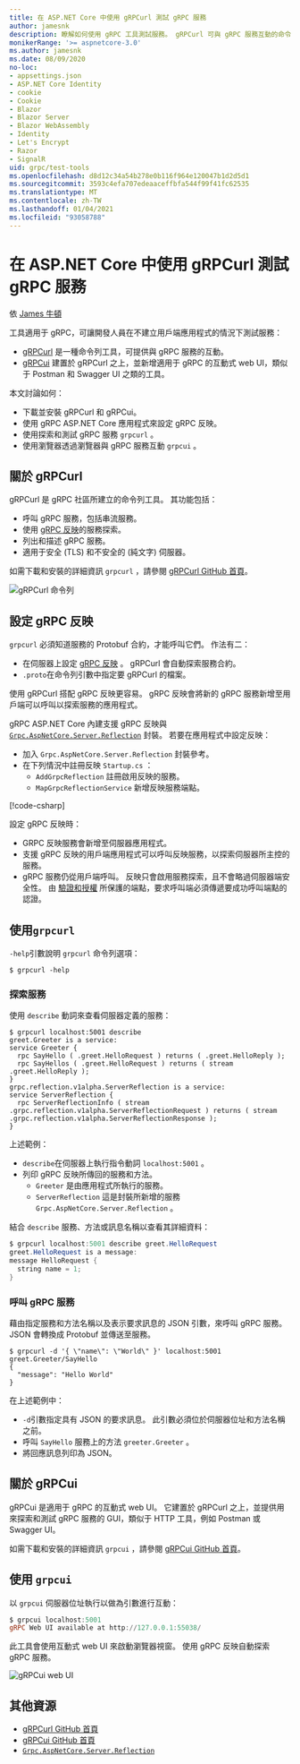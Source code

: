 ```yaml
---
title: 在 ASP.NET Core 中使用 gRPCurl 測試 gRPC 服務
author: jamesnk
description: 瞭解如何使用 gRPC 工具測試服務。 gRPCurl 可與 gRPC 服務互動的命令列工具。 gRPCui 是互動式的 web UI。
monikerRange: '>= aspnetcore-3.0'
ms.author: jamesnk
ms.date: 08/09/2020
no-loc:
- appsettings.json
- ASP.NET Core Identity
- cookie
- Cookie
- Blazor
- Blazor Server
- Blazor WebAssembly
- Identity
- Let's Encrypt
- Razor
- SignalR
uid: grpc/test-tools
ms.openlocfilehash: d8d12c34a54b278e0b116f964e120047b1d2d5d1
ms.sourcegitcommit: 3593c4efa707edeaaceffbfa544f99f41fc62535
ms.translationtype: MT
ms.contentlocale: zh-TW
ms.lasthandoff: 01/04/2021
ms.locfileid: "93058788"
---
```

# <a name="test-grpc-services-with-grpcurl-in-aspnet-core"></a>在 ASP.NET Core 中使用 gRPCurl 測試 gRPC 服務

依 [James 牛頓](https://twitter.com/jamesnk)

工具適用于 gRPC，可讓開發人員在不建立用戶端應用程式的情況下測試服務：

* [gRPCurl](https://github.com/fullstorydev/grpcurl) 是一種命令列工具，可提供與 gRPC 服務的互動。
* [gRPCui](https://github.com/fullstorydev/grpcui) 建置於 gRPCurl 之上，並新增適用于 gRPC 的互動式 web UI，類似于 Postman 和 Swagger UI 之類的工具。

本文討論如何：

* 下載並安裝 gRPCurl 和 gRPCui。
* 使用 gRPC ASP.NET Core 應用程式來設定 gRPC 反映。
* 使用探索和測試 gRPC 服務 `grpcurl` 。
* 使用瀏覽器透過瀏覽器與 gRPC 服務互動 `grpcui` 。

## <a name="about-grpcurl"></a>關於 gRPCurl

gRPCurl 是 gRPC 社區所建立的命令列工具。 其功能包括：

* 呼叫 gRPC 服務，包括串流服務。
* 使用 [gRPC 反映](https://github.com/grpc/grpc/blob/master/doc/server-reflection.md)的服務探索。
* 列出和描述 gRPC 服務。
* 適用于安全 (TLS) 和不安全的 (純文字) 伺服器。

如需下載和安裝的詳細資訊 `grpcurl` ，請參閱 [gRPCurl GitHub 首頁](https://github.com/fullstorydev/grpcurl#installation)。

![gRPCurl 命令列](~/grpc/test-tools/static/grpcurl.png)

## <a name="set-up-grpc-reflection"></a>設定 gRPC 反映

`grpcurl` 必須知道服務的 Protobuf 合約，才能呼叫它們。 作法有二：

* 在伺服器上設定 [gRPC 反映](https://github.com/grpc/grpc/blob/master/doc/server-reflection.md) 。 gRPCurl 會自動探索服務合約。
* `.proto`在命令列引數中指定要 gRPCurl 的檔案。

使用 gRPCurl 搭配 gRPC 反映更容易。 gRPC 反映會將新的 gRPC 服務新增至用戶端可以呼叫以探索服務的應用程式。

gRPC ASP.NET Core 內建支援 gRPC 反映與 [`Grpc.AspNetCore.Server.Reflection`](https://www.nuget.org/packages/Grpc.AspNetCore.Server.Reflection) 封裝。 若要在應用程式中設定反映：

* 加入 `Grpc.AspNetCore.Server.Reflection` 封裝參考。
* 在下列情況中註冊反映 `Startup.cs` ：
  * `AddGrpcReflection` 註冊啟用反映的服務。
  * `MapGrpcReflectionService` 新增反映服務端點。

[!code-csharp[](~/grpc/test-tools/Startup.cs?name=snippet_1&highlight=4,15-18)]

設定 gRPC 反映時：

* GRPC 反映服務會新增至伺服器應用程式。
* 支援 gRPC 反映的用戶端應用程式可以呼叫反映服務，以探索伺服器所主控的服務。
* gRPC 服務仍從用戶端呼叫。 反映只會啟用服務探索，且不會略過伺服器端安全性。 由 [驗證和授權](xref:grpc/authn-and-authz) 所保護的端點，要求呼叫端必須傳遞要成功呼叫端點的認證。

## <a name="use-grpcurl"></a>使用`grpcurl`

`-help`引數說明 `grpcurl` 命令列選項：

```console
$ grpcurl -help
```

### <a name="discover-services"></a>探索服務

使用 `describe` 動詞來查看伺服器定義的服務：

```console
$ grpcurl localhost:5001 describe
greet.Greeter is a service:
service Greeter {
  rpc SayHello ( .greet.HelloRequest ) returns ( .greet.HelloReply );
  rpc SayHellos ( .greet.HelloRequest ) returns ( stream .greet.HelloReply );
}
grpc.reflection.v1alpha.ServerReflection is a service:
service ServerReflection {
  rpc ServerReflectionInfo ( stream .grpc.reflection.v1alpha.ServerReflectionRequest ) returns ( stream .grpc.reflection.v1alpha.ServerReflectionResponse );
}
```

上述範例：

* `describe`在伺服器上執行指令動詞 `localhost:5001` 。
* 列印 gRPC 反映所傳回的服務和方法。
  * `Greeter` 是由應用程式所執行的服務。
  * `ServerReflection` 這是封裝所新增的服務 `Grpc.AspNetCore.Server.Reflection` 。

結合 `describe` 服務、方法或訊息名稱以查看其詳細資料：

```powershell
$ grpcurl localhost:5001 describe greet.HelloRequest
greet.HelloRequest is a message:
message HelloRequest {
  string name = 1;
}
```

### <a name="call-grpc-services"></a>呼叫 gRPC 服務

藉由指定服務和方法名稱以及表示要求訊息的 JSON 引數，來呼叫 gRPC 服務。 JSON 會轉換成 Protobuf 並傳送至服務。

```console
$ grpcurl -d '{ \"name\": \"World\" }' localhost:5001 greet.Greeter/SayHello
{
  "message": "Hello World"
}
```

在上述範例中：

* `-d`引數指定具有 JSON 的要求訊息。 此引數必須位於伺服器位址和方法名稱之前。
* 呼叫 `SayHello` 服務上的方法 `greeter.Greeter` 。
* 將回應訊息列印為 JSON。

## <a name="about-grpcui"></a>關於 gRPCui

gRPCui 是適用于 gRPC 的互動式 web UI。 它建置於 gRPCurl 之上，並提供用來探索和測試 gRPC 服務的 GUI，類似于 HTTP 工具，例如 Postman 或 Swagger UI。

如需下載和安裝的詳細資訊 `grpcui` ，請參閱 [gRPCui GitHub 首頁](https://github.com/fullstorydev/grpcui#installation)。

## <a name="using-grpcui"></a>使用 `grpcui`

以 `grpcui` 伺服器位址執行以做為引數進行互動：

```powershell
$ grpcui localhost:5001
gRPC Web UI available at http://127.0.0.1:55038/
```

此工具會使用互動式 web UI 來啟動瀏覽器視窗。 使用 gRPC 反映自動探索 gRPC 服務。

![gRPCui web UI](~/grpc/test-tools/static/grpcui.png)

## <a name="additional-resources"></a>其他資源

* [gRPCurl GitHub 首頁](https://github.com/fullstorydev/grpcurl)
* [gRPCui GitHub 首頁](https://github.com/fullstorydev/grpcui)
* [`Grpc.AspNetCore.Server.Reflection`](https://www.nuget.org/packages/Grpc.AspNetCore.Server.Reflection)
